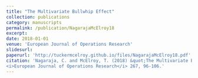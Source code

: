 ```yaml
---
title: "The Multivariate Bullwhip Effect"
collection: publications
category: manuscripts
permalink: /publication/NagarajaMcElroy18
excerpt: 
date: 2018-01-01
venue: 'European Journal of Operations Research'
slidesurl: 
paperurl: 'http://tuckermcelroy.github.io/files/NagarajaMcElroy18.pdf'
citation: 'Nagaraja, C. and McElroy, T. (2018) &quot;The Multivariate Bullwhip Effect.&quot; 
<i>European Journal of Operations Research</i> 267, 96-106.'
---
```

